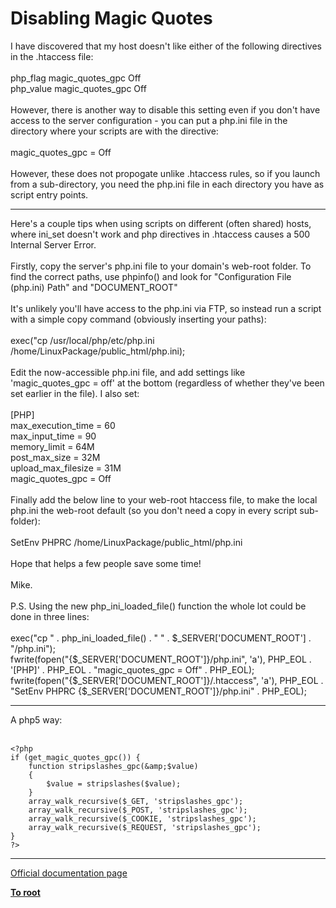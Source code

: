# Disabling Magic Quotes



I have discovered that my host doesn&apos;t like either of the following directives in the .htaccess file:<br><br>php_flag magic_quotes_gpc Off<br>php_value magic_quotes_gpc Off<br><br>However, there is another way to disable this setting even if you don&apos;t have access to the server configuration - you can put a php.ini file in the directory where your scripts are with the directive:<br><br>magic_quotes_gpc = Off<br><br>However, these does not propogate unlike  .htaccess rules, so if you launch from a sub-directory, you need the php.ini file in each directory you have as script entry points.  

---

Here&apos;s a couple tips when using scripts on different (often shared) hosts, where ini_set doesn&apos;t work and php directives in .htaccess causes a 500 Internal Server Error.<br><br>Firstly, copy the server&apos;s php.ini file to your domain&apos;s web-root folder. To find the correct paths, use phpinfo() and look for "Configuration File (php.ini) Path" and "DOCUMENT_ROOT"<br><br>It&apos;s unlikely you&apos;ll have access to the php.ini via FTP, so instead run a script with a simple copy command (obviously inserting your paths):<br><br>exec("cp /usr/local/php/etc/php.ini /home/LinuxPackage/public_html/php.ini);<br><br>Edit the now-accessible php.ini file, and add settings like &apos;magic_quotes_gpc = off&apos; at the bottom (regardless of whether they&apos;ve been set earlier in the file). I also set:<br><br>[PHP]<br>max_execution_time = 60<br>max_input_time = 90<br>memory_limit = 64M<br>post_max_size = 32M<br>upload_max_filesize = 31M<br>magic_quotes_gpc = Off<br><br>Finally add the below line to your web-root htaccess file, to make the local php.ini the web-root default (so you don&apos;t need a copy in every script sub-folder):<br><br>SetEnv PHPRC /home/LinuxPackage/public_html/php.ini<br><br>Hope that helps a few people save some time!<br><br>Mike.<br><br>P.S. Using the new php_ini_loaded_file() function the whole lot could be done in three lines:<br><br>exec("cp " . php_ini_loaded_file() . " " . $_SERVER[&apos;DOCUMENT_ROOT&apos;] . "/php.ini");<br>fwrite(fopen("{$_SERVER[&apos;DOCUMENT_ROOT&apos;]}/php.ini", &apos;a&apos;), PHP_EOL . &apos;[PHP]&apos; . PHP_EOL . "magic_quotes_gpc = Off" . PHP_EOL);<br>fwrite(fopen("{$_SERVER[&apos;DOCUMENT_ROOT&apos;]}/.htaccess", &apos;a&apos;), PHP_EOL . "SetEnv PHPRC {$_SERVER[&apos;DOCUMENT_ROOT&apos;]}/php.ini" . PHP_EOL);  

---

A php5 way:<br><br>

```
<?php
if (get_magic_quotes_gpc()) {
    function stripslashes_gpc(&amp;$value)
    {
        $value = stripslashes($value);
    }
    array_walk_recursive($_GET, 'stripslashes_gpc');
    array_walk_recursive($_POST, 'stripslashes_gpc');
    array_walk_recursive($_COOKIE, 'stripslashes_gpc');
    array_walk_recursive($_REQUEST, 'stripslashes_gpc');
}
?>
```
  

---

[Official documentation page](https://www.php.net/manual/en/security.magicquotes.disabling.php)

**[To root](/README.md)**